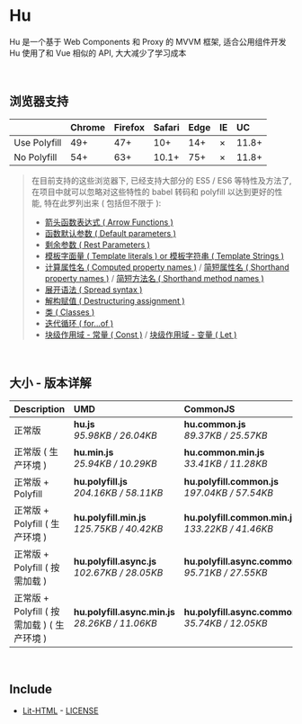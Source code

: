 # Hu
Hu 是一个基于 Web Components 和 Proxy 的 MVVM 框架, 适合公用组件开发<br>
Hu 使用了和 Vue 相似的 API, 大大减少了学习成本

<br>

## 浏览器支持

|              | Chrome | Firefox | Safari | Edge | IE | UC    |
| :-           | :-     | :-      | :-     | :-   | :- | :-    |
| Use Polyfill | 49+    | 47+     | 10+    | 14+  | ×  | 11.8+ |
| No Polyfill  | 54+    | 63+     | 10.1+  | 75+  | ×  | 11.8+ |

> 在目前支持的这些浏览器下, 已经支持大部分的 ES5 / ES6 等特性及方法了,<br>
> 在项目中就可以忽略对这些特性的 babel 转码和 polyfill 以达到更好的性能, 特在此罗列出来 ( 包括但不限于 ): <br>
  > - [箭头函数表达式 ( Arrow Functions )](https://developer.mozilla.org/zh-CN/docs/Web/JavaScript/Reference/Functions/Arrow_functions)
  > - [函数默认参数 ( Default parameters )](https://developer.mozilla.org/zh-CN/docs/Web/JavaScript/Reference/Functions/Default_parameters)
  > - [剩余参数 ( Rest Parameters )](https://developer.mozilla.org/zh-CN/docs/Web/JavaScript/Reference/Functions/Rest_parameters)
  > - [模板字面量 ( Template literals ) or 模板字符串 ( Template Strings )](https://developer.mozilla.org/zh-CN/docs/Web/JavaScript/Reference/template_strings)
  > - [计算属性名 ( Computed property names )](https://developer.mozilla.org/zh-CN/docs/Web/JavaScript/Reference/Operators/Object_initializer#计算属性名) / [简短属性名 ( Shorthand property names )](https://developer.mozilla.org/zh-CN/docs/Web/JavaScript/Reference/Operators/Object_initializer#属性定义) / [简短方法名 ( Shorthand method names )](https://developer.mozilla.org/zh-CN/docs/Web/JavaScript/Reference/Operators/Object_initializer#方法定义)
  > - [展开语法 ( Spread syntax )](https://developer.mozilla.org/zh-CN/docs/Web/JavaScript/Reference/Operators/Spread_syntax)
  > - [解构赋值 ( Destructuring assignment )](https://developer.mozilla.org/zh-CN/docs/Web/JavaScript/Reference/Operators/Destructuring_assignment)
  > - [类 ( Classes )](https://developer.mozilla.org/zh-CN/docs/Web/JavaScript/Reference/Classes)
  > - [迭代循环 ( for...of )](https://developer.mozilla.org/zh-CN/docs/Web/JavaScript/Reference/Statements/for...of)
  > - [块级作用域 - 常量 ( Const )](https://developer.mozilla.org/zh-CN/docs/Web/JavaScript/Reference/Statements/const) / [块级作用域 - 变量 ( Let )](https://developer.mozilla.org/zh-CN/docs/Web/JavaScript/Reference/Statements/let)

<br>

## 大小 - 版本详解
| Description | UMD | CommonJS | ES Module |
| :- | :- | :- | :- |
| 正常版 | **hu.js**<br>*95.98KB / 26.04KB* | **hu.common.js**<br>*89.37KB / 25.57KB* | **hu.esm.js**<br>*89.35KB / 25.55KB* |
| 正常版 ( 生产环境 ) | **hu.min.js**<br>*25.94KB / 10.29KB* | **hu.common.min.js**<br>*33.41KB / 11.28KB* | **hu.esm.min.js**<br>*25.77KB / 10.22KB* |
| 正常版 + Polyfill | **hu.polyfill.js**<br>*204.16KB / 58.11KB* | **hu.polyfill.common.js**<br>*197.04KB / 57.54KB* | **hu.polyfill.esm.js**<br>*197.02KB / 57.52KB* |
| 正常版 + Polyfill ( 生产环境 ) | **hu.polyfill.min.js**<br>*125.75KB / 40.42KB* | **hu.polyfill.common.min.js**<br>*133.22KB / 41.46KB* | **hu.polyfill.esm.min.js**<br>*125.58KB / 40.36KB* |
| 正常版 + Polyfill ( 按需加载 ) | **hu.polyfill.async.js**<br>*102.67KB / 28.05KB* | **hu.polyfill.async.common.js**<br>*95.71KB / 27.55KB* | **hu.polyfill.async.esm.js**<br>*95.70KB / 27.53KB* |
| 正常版 + Polyfill ( 按需加载 ) ( 生产环境 ) | **hu.polyfill.async.min.js**<br>*28.26KB / 11.06KB* | **hu.polyfill.async.common.min.js**<br>*35.74KB / 12.05KB* | **hu.polyfill.async.esm.min.js**<br>*28.09KB / 10.98KB* |

<br>

## Include
  - [Lit-HTML](https://github.com/Polymer/lit-html) \- [LICENSE](https://github.com/Polymer/lit-html/blob/master/LICENSE)